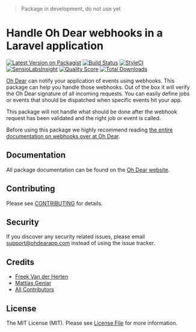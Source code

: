 > Package in development, do not use yet

# Handle Oh Dear webhooks in a Laravel application

[![Latest Version on Packagist](https://img.shields.io/packagist/v/ohdearapp/laravel-ohdear-webhooks.svg?style=flat-square)](https://packagist.org/packages/ohdearapp/laravel-ohdear-webhooks)
[![Build Status](https://img.shields.io/travis/ohdearapp/laravel-ohdear-webhooks/master.svg?style=flat-square)](https://travis-ci.org/ohdearapp/laravel-ohdear-webhooks)
[![StyleCI](https://styleci.io/repos/109316815/shield?branch=master)](https://styleci.io/repos/109316815)
[![SensioLabsInsight](https://img.shields.io/sensiolabs/i/30a27173-07a3-4752-9239-ae050924f158.svg?style=flat-square)](https://insight.sensiolabs.com/projects/30a27173-07a3-4752-9239-ae050924f158)
[![Quality Score](https://img.shields.io/scrutinizer/g/ohdearapp/laravel-ohdear-webhooks.svg?style=flat-square)](https://scrutinizer-ci.com/g/ohdearapp/laravel-ohdear-webhooks)
[![Total Downloads](https://img.shields.io/packagist/dt/ohdearapp/laravel-ohdear-webhooks.svg?style=flat-square)](https://packagist.org/packages/ohdearapp/laravel-ohdear-webhooks)

[Oh Dear](https://ohdearapp.com) can notify your application of events using webhooks. This package can help you handle those webhooks. Out of the box it will verify the Oh Dear signature of all incoming requests. You can easily define jobs or events that should be dispatched when specific events hit your app.

This package will not handle what should be done after the webhook request has been validated and the right job or event is called.

Before using this package we highly recommend reading [the entire documentation on webhooks over at Oh Dear](https://ohdearapp.com/docs/webhooks/introduction).

## Documentation

All package documentation can be found on the [Oh Dear website](https://ohdearapp.com/docs/webhooks/introduction).

## Contributing

Please see [CONTRIBUTING](CONTRIBUTING.md) for details.

## Security

If you discover any security related issues, please email support@ohdearapp.com instead of using the issue tracker.

## Credits

- [Freek Van der Herten](https://github.com/freekmurze)
- [Mattias Geniar](https://github.com/mattiasgeniar)
- [All Contributors](../../contributors)

## License

The MIT License (MIT). Please see [License File](LICENSE.md) for more information.
